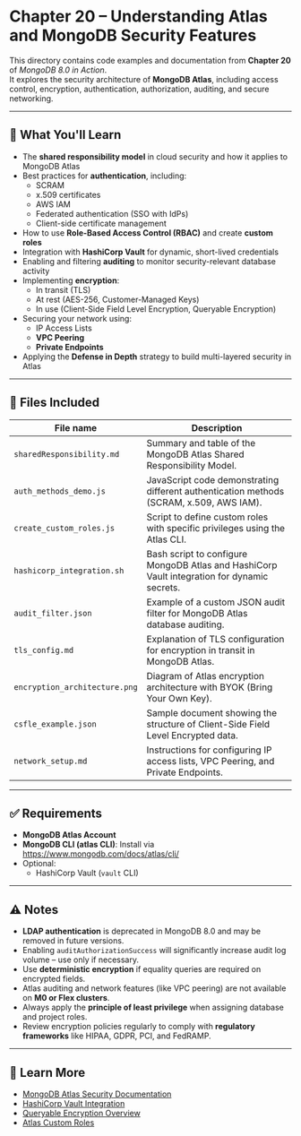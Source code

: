 # Chapter 20 – Understanding Atlas and MongoDB Security Features

This directory contains code examples and documentation from **Chapter 20** of _MongoDB 8.0 in Action_.  
It explores the security architecture of **MongoDB Atlas**, including access control, encryption, authentication, authorization, auditing, and secure networking.

---

## 🔐 What You'll Learn

- The **shared responsibility model** in cloud security and how it applies to MongoDB Atlas
- Best practices for **authentication**, including:
  - SCRAM
  - x.509 certificates
  - AWS IAM
  - Federated authentication (SSO with IdPs)
  - Client-side certificate management
- How to use **Role-Based Access Control (RBAC)** and create **custom roles**
- Integration with **HashiCorp Vault** for dynamic, short-lived credentials
- Enabling and filtering **auditing** to monitor security-relevant database activity
- Implementing **encryption**:
  - In transit (TLS)
  - At rest (AES-256, Customer-Managed Keys)
  - In use (Client-Side Field Level Encryption, Queryable Encryption)
- Securing your network using:
  - IP Access Lists
  - **VPC Peering**
  - **Private Endpoints**
- Applying the **Defense in Depth** strategy to build multi-layered security in Atlas

---

## 📁 Files Included

| File name                  | Description |
|----------------------------|-------------|
| `sharedResponsibility.md` | Summary and table of the MongoDB Atlas Shared Responsibility Model. |
| `auth_methods_demo.js`     | JavaScript code demonstrating different authentication methods (SCRAM, x.509, AWS IAM). |
| `create_custom_roles.js`   | Script to define custom roles with specific privileges using the Atlas CLI. |
| `hashicorp_integration.sh` | Bash script to configure MongoDB Atlas and HashiCorp Vault integration for dynamic secrets. |
| `audit_filter.json`        | Example of a custom JSON audit filter for MongoDB Atlas database auditing. |
| `tls_config.md`            | Explanation of TLS configuration for encryption in transit in MongoDB Atlas. |
| `encryption_architecture.png` | Diagram of Atlas encryption architecture with BYOK (Bring Your Own Key). |
| `csfle_example.json`       | Sample document showing the structure of Client-Side Field Level Encrypted data. |
| `network_setup.md`         | Instructions for configuring IP access lists, VPC Peering, and Private Endpoints. |

---

## ✅ Requirements

- **MongoDB Atlas Account**
- **MongoDB CLI (atlas CLI)**: Install via https://www.mongodb.com/docs/atlas/cli/
- Optional:
  - HashiCorp Vault (`vault` CLI)
---

## ⚠️ Notes

- **LDAP authentication** is deprecated in MongoDB 8.0 and may be removed in future versions.
- Enabling `auditAuthorizationSuccess` will significantly increase audit log volume – use only if necessary.
- Use **deterministic encryption** if equality queries are required on encrypted fields.
- Atlas auditing and network features (like VPC peering) are not available on **M0 or Flex clusters**.
- Always apply the **principle of least privilege** when assigning database and project roles.
- Review encryption policies regularly to comply with **regulatory frameworks** like HIPAA, GDPR, PCI, and FedRAMP.

---

## 🔗 Learn More

- [MongoDB Atlas Security Documentation](https://www.mongodb.com/docs/atlas/security/)
- [HashiCorp Vault Integration](https://www.mongodb.com/products/integrations/hashicorp-vault)
- [Queryable Encryption Overview](https://www.mongodb.com/docs/manual/core/queryable-encryption/)
- [Atlas Custom Roles](https://www.mongodb.com/docs/atlas/reference/user-roles/)
